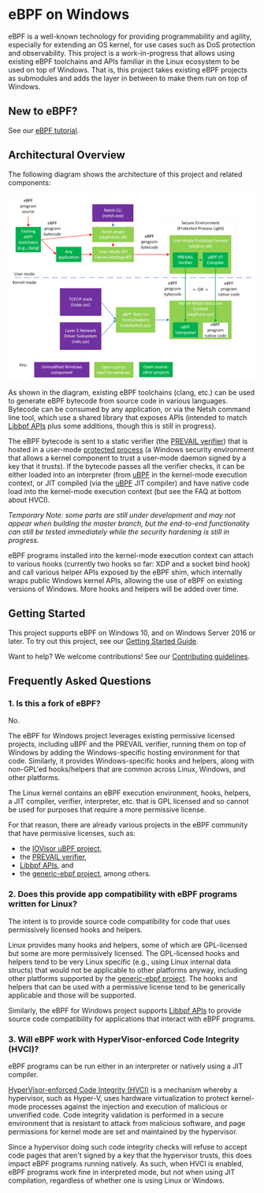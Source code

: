 # eBPF on Windows

eBPF is a well-known technology for providing programmability and agility, especially for extending an
OS kernel, for use cases such as DoS protection and observability. This project is a work-in-progress that
allows using existing eBPF
toolchains and APIs familiar in the Linux ecosystem to be used on top of Windows.  That is, this project
takes existing eBPF projects as submodules and adds the layer in between to make them run on top of Windows.

## New to eBPF?

See our [eBPF tutorial](docs/tutorial.md).

## Architectural Overview

The following diagram shows the architecture of this project and related components:

![Architectural Overview](docs/ArchitectureDiagram.png)

As shown in the diagram, existing eBPF toolchains (clang, etc.) can be used to generate eBPF bytecode from
source code in various languages.  Bytecode can be consumed by any application, or via the Netsh command line tool, which use a shared library
that exposes APIs (intended to match [Libbpf APIs](https://github.com/libbpf/libbpf) plus some additions,
though this is still in progress).

The eBPF bytecode is sent to a static verifier (the [PREVAIL verifier](https://github.com/vbpf/ebpf-verifier))
that is hosted in a user-mode [protected process](https://docs.microsoft.com/en-us/windows/win32/services/protecting-anti-malware-services-#system-protected-process)
(a Windows security environment that allows a kernel component to trust a user-mode daemon signed by
a key that it trusts).  If the bytecode passes all the verifier checks, it can be either loaded into
an interpreter (from [uBPF](https://github.com/iovisor/ubpf) in the kernel-mode execution context, or
JIT compiled (via the [uBPF](https://github.com/iovisor/ubpf) JIT compiler) and have native code load
into the kernel-mode execution context (but see the FAQ at bottom about HVCI).

*Temporary Note: some parts are still under development and may not appear
when building the master branch, but the end-to-end functionality can still be tested immediately
while the security hardening is still in progress.*

eBPF programs installed into the kernel-mode execution context can attach to various hooks (currently
two hooks so far: XDP and a socket bind hook) and call various helper APIs exposed by the eBPF shim,
which internally wraps public Windows kernel APIs, allowing the use of eBPF on existing versions of Windows.
More hooks and helpers will be added over time.

## Getting Started

This project supports eBPF on Windows 10, and on Windows Server 2016 or later.
To try out this project, see our [Getting Started Guide](docs/GettingStarted.md).

Want to help?  We welcome contributions!  See our [Contributing guidelines](CONTRIBUTING.md).

## Frequently Asked Questions

### 1. Is this a fork of eBPF?

No.

The eBPF for Windows project leverages existing permissive licensed projects, including uBPF and the PREVAIL
verifier, running them on top of Windows by adding the Windows-specific hosting environment for that code.
Similarly, it provides Windows-specific hooks and helpers, along with non-GPL'ed hooks/helpers that are
common across Linux, Windows, and other platforms.

The Linux kernel contains an eBPF execution environment, hooks, helpers, a JIT compiler, verifier, interpreter, etc.
that is GPL licensed and so cannot be used for purposes that require a more permissive license.

For that reason, there are already various projects in the eBPF community that have permissive licenses, such as:
* the [IOVisor uBPF project](https://github.com/iovisor/ubpf),
* the [PREVAIL verifier](https://github.com/vbpf/ebpf-verifier),
* [Libbpf APIs](https://github.com/libbpf/libbpf), and
* the [generic-ebpf project](https://github.com/generic-ebpf/generic-ebpf), among others.

### 2. Does this provide app compatibility with eBPF programs written for Linux?

The intent is to provide source code compatibility for code that uses permissively
licensed hooks and helpers.

Linux provides many hooks and helpers, some of which are GPL-licensed but some are more permissively
licensed.  The GPL-licensed hooks and helpers tend to be very Linux specific (e.g., using
Linux internal data structs) that would not be applicable to other platforms anyway, including other
platforms supported by the [generic-ebpf project](https://github.com/generic-ebpf/generic-ebpf).
The hooks and helpers that can be used with a permissive license tend to be generically applicable
and those will be supported.

Similarly, the eBPF for Windows project supports [Libbpf APIs](https://github.com/libbpf/libbpf)
to provide source code compatibility for applications that interact with eBPF programs.

### 3. Will eBPF work with HyperVisor-enforced Code Integrity (HVCI)?

eBPF programs can be run either in an interpreter or natively using a JIT compiler.

[HyperVisor-enforced Code Integrity (HVCI)](https://techcommunity.microsoft.com/t5/windows-insider-program/virtualization-based-security-vbs-and-hypervisor-enforced-code/m-p/240571)
is a mechanism
whereby a hypervisor, such as Hyper-V, uses hardware virtualization to protect kernel-mode processes against
the injection and execution of malicious or unverified code. Code integrity validation is performed in a secure
environment that is resistant to attack from malicious software, and page permissions for kernel mode are set and
maintained by the hypervisor.

Since a hypervisor doing such code integrity checks will refuse to accept code pages that aren't signed by
a key that the hypervisor trusts, this does impact eBPF programs running natively.  As such, when HVCI
is enabled, eBPF programs work fine in interpreted mode, but not when using JIT compilation, regardless of whether
one is using Linux or Windows.
